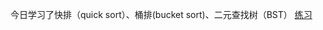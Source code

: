 今日学习了快排（quick sort）、桶排(bucket sort)、二元查找树（BST）
[练习](https://github.com/jessie-233/python-exercise/tree/master/BDMI/WEEK4)

